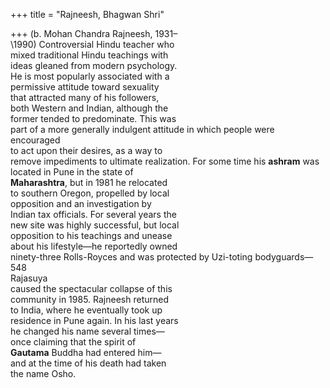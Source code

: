 +++
title = "Rajneesh, Bhagwan Shri"

+++
(b. Mohan Chandra Rajneesh, 1931–  
\1990) Controversial Hindu teacher who  
mixed traditional Hindu teachings with  
ideas gleaned from modern psychology.  
He is most popularly associated with a  
permissive attitude toward sexuality  
that attracted many of his followers,  
both Western and Indian, although the  
former tended to predominate. This was  
part of a more generally indulgent attitude in which people were encouraged  
to act upon their desires, as a way to  
remove impediments to ultimate realization. For some time his **ashram** was  
located in Pune in the state of  
**Maharashtra**, but in 1981 he relocated  
to southern Oregon, propelled by local  
opposition and an investigation by  
Indian tax officials. For several years the  
new site was highly successful, but local  
opposition to his teachings and unease  
about his lifestyle—he reportedly owned  
ninety-three Rolls-Royces and was protected by Uzi-toting bodyguards—  
548  
Rajasuya  
caused the spectacular collapse of this  
community in 1985. Rajneesh returned  
to India, where he eventually took up  
residence in Pune again. In his last years  
he changed his name several times—  
once claiming that the spirit of  
**Gautama** Buddha had entered him—  
and at the time of his death had taken  
the name Osho.